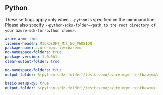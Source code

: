 ## Python

These settings apply only when `--python` is specified on the command line.
Please also specify `--python-sdks-folder=<path to the root directory of your azure-sdk-for-python clone>`.

``` yaml $(track2)
azure-arm: true
license-header: MICROSOFT_MIT_NO_VERSION
package-name: azure-mgmt-testbasemu
no-namespace-folders: true
package-version: 1.0.0b1
clear-output-folder: true
```

``` yaml $(python-mode) == 'update' && $(track2)
no-namespace-folders: true
output-folder: $(python-sdks-folder)/testbasemu/azure-mgmt-testbasemu/azure/mgmt/testbasemu
```

``` yaml $(python-mode) == 'create' && $(track2)
basic-setup-py: true
output-folder: $(python-sdks-folder)/testbasemu/azure-mgmt-testbasemu
```

